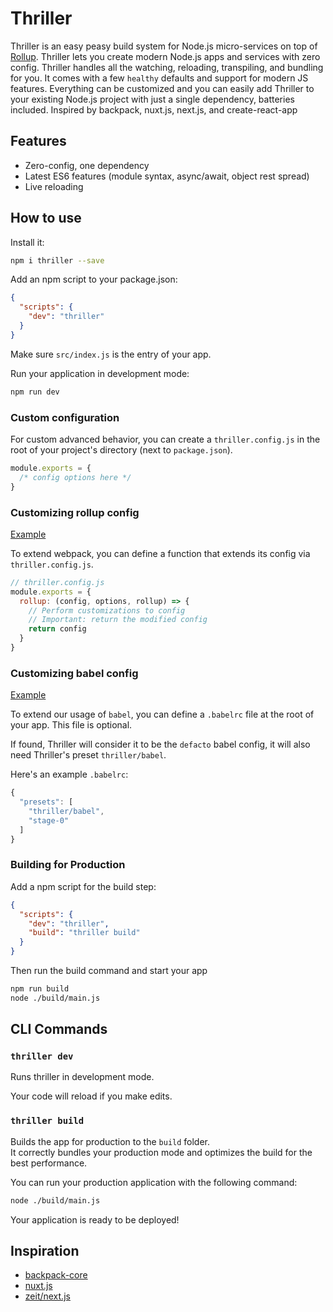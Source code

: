 # Thriller
Thriller is an easy peasy build system for Node.js micro-services on top of [Rollup](https://github.com/rollup/rollup).  Thriller lets you create modern Node.js apps and services with zero config. Thriller handles all the watching, reloading, transpiling, and bundling for you. It comes with a few `healthy` defaults and support for modern JS features.  Everything can be customized and you can easily add Thriller to your existing Node.js project with just a single dependency, batteries included.  Inspired by backpack, nuxt.js, next.js, and create-react-app

## Features

- Zero-config, one dependency
- Latest ES6 features (module syntax, async/await, object rest spread)
- Live reloading

## How to use

Install it:

```bash
npm i thriller --save
```

Add an npm script to your package.json:

```json
{
  "scripts": {
    "dev": "thriller"
  }
}
```

Make sure `src/index.js` is the entry of your app.

Run your application in development mode:

```bash
npm run dev
```

### Custom configuration

For custom advanced behavior, you can create a `thriller.config.js` in the root of your project's directory (next to `package.json`).

```js
module.exports = {
  /* config options here */
}
```

### Customizing rollup config

[Example](https://github.com/ezekielchentnik/thriller/examples)  

To extend webpack, you can define a function that extends its config via `thriller.config.js`.

```js
// thriller.config.js
module.exports = {
  rollup: (config, options, rollup) => {
    // Perform customizations to config
    // Important: return the modified config
    return config
  }
}
```

### Customizing babel config

[Example](https://github.com/ezekielchentnik/thriller/examples)   

To extend our usage of `babel`, you can define a `.babelrc` file at the root of your app. This file is optional.

If found, Thriller will consider it to be the `defacto` babel config, it will also need Thriller's preset `thriller/babel`.

Here's an example `.babelrc`:

```js
{
  "presets": [
    "thriller/babel",
    "stage-0"
  ]
}
```

### Building for Production

Add a npm script for the build step:

```json
{
  "scripts": {
    "dev": "thriller",
    "build": "thriller build"
  }
}
```

Then run the build command and start your app

```bash
npm run build
node ./build/main.js
```

## CLI Commands

### `thriller dev`
Runs thriller in development mode.  

Your code will reload if you make edits.  

### `thriller build`
Builds the app for production to the `build` folder.  
It correctly bundles your production mode and optimizes the build for the best performance.

You can run your production application with the following command:

```bash
node ./build/main.js
```

Your application is ready to be deployed!

## Inspiration
- [backpack-core](https://github.com/palmerhq/backpack)
- [nuxt.js](https://github.com/nuxt)
- [zeit/next.js](https://github.com/zeit/next.js)
